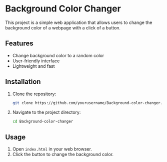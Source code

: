 # Background Color Changer

This project is a simple web application that allows users to change the background color of a webpage with a click of a button.

## Features

- Change background color to a random color
- User-friendly interface
- Lightweight and fast

## Installation

1. Clone the repository:
    ```sh
    git clone https://github.com/yourusername/Background-color-changer.git
    ```
2. Navigate to the project directory:
    ```sh
    cd Background-color-changer
    ```

## Usage

1. Open `index.html` in your web browser.
2. Click the button to change the background color.